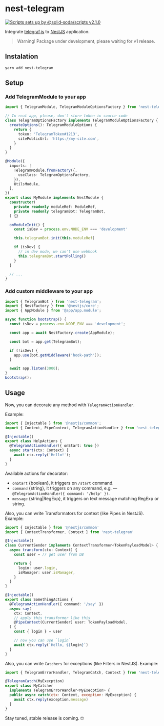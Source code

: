 # nest-telegram

[![Scripts sets up by @solid-soda/scripts v2.1.0](https://img.shields.io/static/v1?label=@solid-soda/scripts&message=2.1.0&color=75ddf4)](https://github.com/solid-soda/scripts)

Integrate [telegraf.js](https://telegraf.js.org/) to [NestJS](https://nestjs.com/) application.

> Warning! Package under development, please waiting for v1 release.

## Instalation

`yarn add nest-telegram`

## Setup

### Add TelegramModule to your app

```ts
import { TelegramModule, TelegramModuleOptionsFactory } from 'nest-telegram'

// In real app, please, don't store token in source code
class TelegramOptionsFactory implements TelegramModuleOptionsFactory {
  createOptions(): TelegramModuleOptions {
    return {
      token: 'TelegramToken#1213',
      sitePublicUrl: 'https://my-site.com',
    }
  }
}

@Module({
  imports: [
    TelegramModule.fromFactory({,
      useClass: TelegramOptionsFactory,
    }),
    UtilsModule,
  ],
})
export class MyModule implements NestModule {
  constructor(
    private readonly moduleRef: ModuleRef,
    private readonly telegramBot: TelegramBot,
  ) {}

  onModuleInit() {
    const isDev = process.env.NODE_ENV === 'development'

    this.telegramBot.init(this.moduleRef)

    if (isDev) {
      // in dev mode, we can't use webhook
      this.telegramBot.startPolling()
    }
  }

  // ...
}
```

### Add custom middleware to your app

```ts
import { TelegramBot } from 'nest-telegram';
import { NestFactory } from '@nestjs/core';
import { AppModule } from '@app/app.module';

async function bootstrap() {
  const isDev = process.env.NODE_ENV === 'development';

  const app = await NestFactory.create(AppModule);

  const bot = app.get(TelegramBot);

  if (!isDev) {
    app.use(bot.getMiddleware('hook-path'));
  }

  await app.listen(3000);
}
bootstrap();
```

## Usage

Now, you can decorate any method with `TelegramActionHandler`.

Example:

```ts
import { Injectable } from '@nestjs/common';
import { Context, PipeContext, TelegramActionHandler } from 'nest-telegram';

@Injectable()
export class HelpActions {
  @TelegramActionHandler({ onStart: true })
  async start(ctx: Context) {
    await ctx.reply('Hello!');
  }
}
```

Available actions for decorator:

- `onStart` {boolean}, it triggers on `/start` command.
- `command` {string}, it triggers on any command, e.g. — `@TelegramActionHandler({ command: '/help' })`.
- `message` {string|RegExp}, it triggers on text message matching RegExp or string.

Also, you can write Transformators for context (like Pipes in NestJS). Example:

```ts
import { Injectable } from '@nestjs/common'
import { ContextTransformer, Context } from 'nest-telegram'

@Injectable()
class CurrentSender implements ContextTransformer<TokenPayloadModel> {
  async transform(ctx: Context) {
    const user = // get user from DB

    return {
      login: user.login,
      isManager: user.isManager,
    }
  }
}

@Injectable()
export class SomethingActions {
  @TelegramActionHandler({ command: '/say' })
  async say(
    ctx: Context,
    // apply this transformer like this
    @PipeContext(CurrentSender) user: TokenPayloadModel,
  ) {
    const { login } = user

    // now you can use `login`
    await ctx.reply(`Hello, ${login}`)
  }
}
```

Also, you can write `Catchers` for exceptions (like Filters in NestJS). Example:

```js
import { TelegramErrorHandler, TelegramCatch, Context } from 'nest-telegram'

@TelegramCatch(MyExecption)
export class MyCatcher
  implements TelegramErrorHandler<MyExecption> {
  public async catch(ctx: Context, exception: MyExecption) {
    await ctx.reply(exception.message)
  }
}
```

Stay tuned, stable release is coming. 🤓
